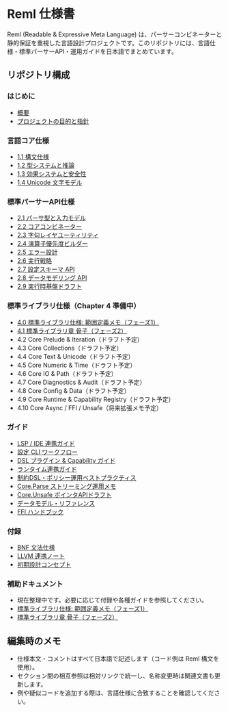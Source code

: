 # Reml 仕様書

Reml (Readable & Expressive Meta Language) は、パーサーコンビネーターと静的保証を重視した言語設計プロジェクトです。このリポジトリには、言語仕様・標準パーサーAPI・運用ガイドを日本語でまとめています。

## リポジトリ構成

### はじめに

- [概要](0-1-overview.md)
- [プロジェクトの目的と指針](0-2-project-purpose.md)

### 言語コア仕様

- [1.1 構文仕様](1-1-syntax.md)
- [1.2 型システムと推論](1-2-types-Inference.md)
- [1.3 効果システムと安全性](1-3-effects-safety.md)
- [1.4 Unicode 文字モデル](1-4-test-unicode-model.md)

### 標準パーサーAPI仕様

- [2.1 パーサ型と入力モデル](2-1-parser-type.md)
- [2.2 コアコンビネーター](2-2-core-combinator.md)
- [2.3 字句レイヤユーティリティ](2-3-lexer.md)
- [2.4 演算子優先度ビルダー](2-4-op-builder.md)
- [2.5 エラー設計](2-5-error.md)
- [2.6 実行戦略](2-6-execution-strategy.md)
- [2.7 設定スキーマ API](2-7-config.md)
- [2.8 データモデリング API](2-8-data.md)
- [2.9 実行時基盤ドラフト](2-9-runtime.md)

### 標準ライブラリ仕様（Chapter 4 準備中）

- [4.0 標準ライブラリ仕様: 範囲定義メモ（フェーズ1）](4-0-standard-library-scope.md)
- [4.1 標準ライブラリ章 骨子（フェーズ2）](4-1-standard-library-outline.md)
- 4.2 Core Prelude & Iteration（ドラフト予定）
- 4.3 Core Collections（ドラフト予定）
- 4.4 Core Text & Unicode（ドラフト予定）
- 4.5 Core Numeric & Time（ドラフト予定）
- 4.6 Core IO & Path（ドラフト予定）
- 4.7 Core Diagnostics & Audit（ドラフト予定）
- 4.8 Core Config & Data（ドラフト予定）
- 4.9 Core Runtime & Capability Registry（ドラフト予定）
- 4.10 Core Async / FFI / Unsafe（将来拡張メモ予定）

### ガイド

- [LSP / IDE 連携ガイド](guides/lsp-integration.md)
- [設定 CLI ワークフロー](guides/config-cli.md)
- [DSL プラグイン & Capability ガイド](guides/DSL-plugin.md)
- [ランタイム連携ガイド](guides/runtime-bridges.md)
- [制約DSL・ポリシー運用ベストプラクティス](guides/constraint-dsl-best-practices.md)
- [Core.Parse ストリーミング運用メモ](guides/core-parse-streaming.md)
- [Core.Unsafe ポインタAPIドラフト](guides/core-unsafe-ptr-api-draft.md)
- [データモデル・リファレンス](guides/data-model-reference.md)
- [FFI ハンドブック](guides/reml-ffi-handbook.md)

### 付録

- [BNF 文法仕様](3-1-bnf.md)
- [LLVM 連携ノート](a-jit.md)
- [初期設計コンセプト](b-first-idea.md)

### 補助ドキュメント

- 現在整理中です。必要に応じて付録や各種ガイドを参照してください。
- [標準ライブラリ仕様: 範囲定義メモ（フェーズ1）](4-0-standard-library-scope.md)
- [標準ライブラリ章 骨子（フェーズ2）](4-1-standard-library-outline.md)

## 編集時のメモ

- 仕様本文・コメントはすべて日本語で記述します（コード例は Reml 構文を使用）。
- セクション間の相互参照は相対リンクで統一し、名称変更時は関連文書も更新します。
- 例や疑似コードを追加する際は、言語仕様に合致することを確認してください。
